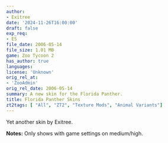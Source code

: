 ```yaml
---
author:
- Exitree
date: '2024-11-26T16:00:00'
draft: false
exp_req:
- ES
file_date: 2006-05-14
file_size: 1.01 MB
game: Zoo Tycoon 2
has_author: true
languages:
license: 'Unknown'
orig_rel_at:
- 'ZooAdmin'
orig_rel_date: 2006-05-14
summary: A new skin for the Florida Panther.
title: Florida Panther Skins
zt2tags: [ "All", "ZT2", "Texture Mods", "Animal Variants"]
---
```

Yet another skin by Exitree.  

**Notes:** Only shows with game settings on medium/high.
